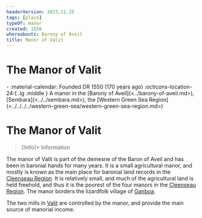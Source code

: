 ```yaml
---
headerVersion: 2023.11.25
tags: [place]
typeOf: manor
created: 1550
whereabouts: Barony of Aveil
title: Manor of Valit
---
```

# The Manor of Valit
<div class="grid cards ext-narrow-margin ext-one-column" markdown>
-  
   :material-calendar: Founded DR 1550 (170 years ago)  
    :octicons-location-24:{ .lg .middle } A manor in the [Barony of Aveil](<../barony-of-aveil.md>), [Sembara](<../../sembara.md>), the [Western Green Sea Region](<../../../../western-green-sea/western-green-sea-region.md>)  
</div>


# The Manor of Valit
>[!info]+ Information
> 
> 
>> 

The manor of Valit is part of the demesne of the Baron of Aveil and has been in baronial hands for many years.  It is a small agricultural manor, and mostly is known as the main place for baronial land records in the [Cleenseau Region](<./cleenseau-region.md>). It is relatively small, and much of the agricultural land is held freehold, and thus it is the poorest of the four manors in the [Cleenseau Region](<./cleenseau-region.md>). The manor borders the lizardfolk village of [Ganboa](<./ganboa.md>).

The two mills in [Valit](<./valit.md>) are controlled by the manor, and provide the main source of manorial income. 